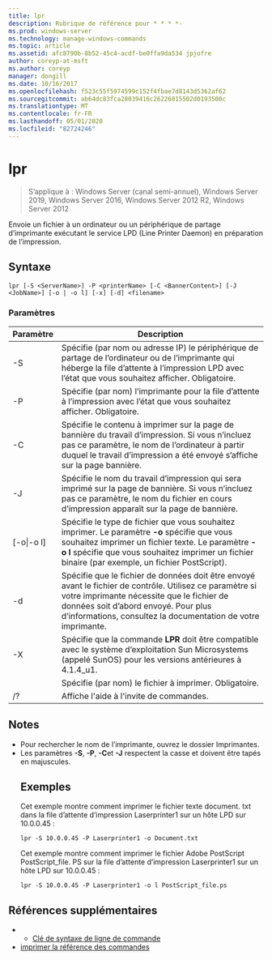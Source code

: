 ```yaml
---
title: lpr
description: Rubrique de référence pour * * * *-
ms.prod: windows-server
ms.technology: manage-windows-commands
ms.topic: article
ms.assetid: afc8790b-8b52-45c4-acdf-be0ffa9da534 jpjofre
author: coreyp-at-msft
ms.author: coreyp
manager: dongill
ms.date: 10/16/2017
ms.openlocfilehash: f523c55f5974599c152f4fbae7d8143d5362af62
ms.sourcegitcommit: ab64dc83fca28039416c26226815502d0193500c
ms.translationtype: MT
ms.contentlocale: fr-FR
ms.lasthandoff: 05/01/2020
ms.locfileid: "82724246"
---
```

# <a name="lpr"></a>lpr

> S’applique à : Windows Server (canal semi-annuel), Windows Server 2019, Windows Server 2016, Windows Server 2012 R2, Windows Server 2012

Envoie un fichier à un ordinateur ou un périphérique de partage d’imprimante exécutant le service LPD (Line Printer Daemon) en préparation de l’impression.  

## <a name="syntax"></a>Syntaxe  
```  
lpr [-S <ServerName>] -P <printerName> [-C <BannerContent>] [-J <JobName>] [-o | -o l] [-x] [-d] <filename>  
```  
### <a name="parameters"></a>Paramètres  

|     Paramètre      |                                                                                                           Description                                                                                                           |
|--------------------|---------------------------------------------------------------------------------------------------------------------------------------------------------------------------------------------------------------------------------|
|  -S<ServerName>   |                                    Spécifie (par nom ou adresse IP) le périphérique de partage de l’ordinateur ou de l’imprimante qui héberge la file d’attente à l’impression LPD avec l’état que vous souhaitez afficher. Obligatoire.                                    |
|  -P<printerName>  |                                                              Spécifie (par nom) l’imprimante pour la file d’attente à l’impression avec l’état que vous souhaitez afficher. Obligatoire.                                                              |
| -C<BannerContent> |                Spécifie le contenu à imprimer sur la page de bannière du travail d’impression. Si vous n’incluez pas ce paramètre, le nom de l’ordinateur à partir duquel le travail d’impression a été envoyé s’affiche sur la page bannière.                 |
|    -J<JobName>    |                           Spécifie le nom du travail d’impression qui sera imprimé sur la page de bannière. Si vous n’incluez pas ce paramètre, le nom du fichier en cours d’impression apparaît sur la page de bannière.                            |
| [-o&#124;-o l]  | Spécifie le type de fichier que vous souhaitez imprimer. Le paramètre **-o** spécifie que vous souhaitez imprimer un fichier texte. Le paramètre **-o l** spécifie que vous souhaitez imprimer un fichier binaire (par exemple, un fichier PostScript). |
|         -d         |              Spécifie que le fichier de données doit être envoyé avant le fichier de contrôle. Utilisez ce paramètre si votre imprimante nécessite que le fichier de données soit d’abord envoyé. Pour plus d’informations, consultez la documentation de votre imprimante.               |
|         -X         |                               Spécifie que la commande **LPR** doit être compatible avec le système d’exploitation Sun Microsystems (appelé SunOS) pour les versions antérieures à 4.1.4_u1.                                |
|     <FileName>     |                                                                                      Spécifie (par nom) le fichier à imprimer. Obligatoire.                                                                                      |
|         /?         |                                                                                              Affiche l'aide à l'invite de commandes.                                                                                               |

## <a name="remarks"></a>Notes   
- Pour rechercher le nom de l’imprimante, ouvrez le dossier Imprimantes.  
- Les paramètres **-S**, **-P**, **-C**et **-J** respectent la casse et doivent être tapés en majuscules.  
  ## <a name="examples"></a>Exemples  
  Cet exemple montre comment imprimer le fichier texte document. txt dans la file d’attente d’impression Laserprinter1 sur un hôte LPD sur 10.0.0.45 :  
  ```  
  lpr -S 10.0.0.45 -P Laserprinter1 -o Document.txt  
  ```  
  Cet exemple montre comment imprimer le fichier Adobe PostScript PostScript_file. PS sur la file d’attente d’impression Laserprinter1 sur un hôte LPD sur 10.0.0.45 :  
  ```  
  lpr -S 10.0.0.45 -P Laserprinter1 -o l PostScript_file.ps  
  ```  

## <a name="additional-references"></a>Références supplémentaires  
-   - [Clé de syntaxe de ligne de commande](command-line-syntax-key.md)  
-   [imprimer la référence des commandes](print-command-reference.md)  
